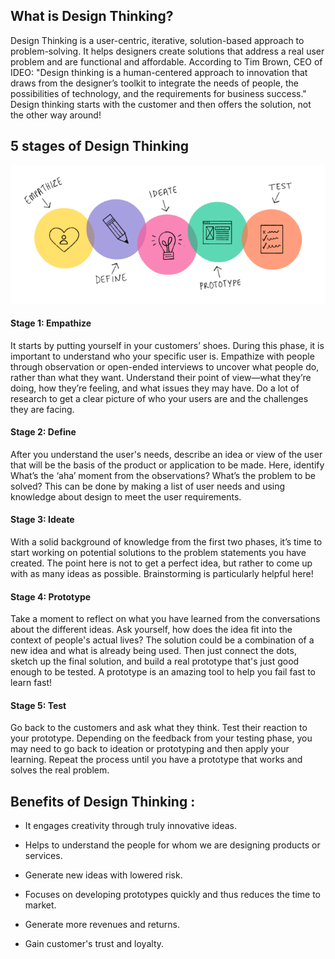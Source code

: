 ## What is Design Thinking?

Design Thinking is a user-centric, iterative, solution-based approach to problem-solving.
It helps designers create solutions that address a real user problem and are functional and affordable.
According to Tim Brown, CEO of IDEO: "Design thinking is a human-centered approach to innovation that draws from the designer’s toolkit to integrate the needs of people, the possibilities of technology, and the requirements for business success."
Design thinking starts with the customer and then offers the solution, not the other way around!

## 5 stages of Design Thinking

![Design Thinking process](stages_of_design_thinking.png)

#### Stage 1: Empathize

It starts by putting yourself in your customers’ shoes. During this phase, it is important to understand who your specific user is. Empathize with people through observation or open-ended interviews to uncover what people do, rather than what they want. Understand their point of view—what they’re doing, how they’re feeling, and what issues they may have. Do a lot of research to get a clear picture of who your users are and the challenges they are facing.

#### Stage 2: Define

After you understand the user's needs, describe an idea or view of the user that will be the basis of the product or application to be made. Here, identify What’s the ‘aha’ moment from the observations? What’s the problem to be solved? This can be done by making a list of user needs and using knowledge about design to meet the user requirements.

#### Stage 3: Ideate

With a solid background of knowledge from the first two phases, it’s time to start working on potential solutions to the problem statements you have created. The point here is not to get a perfect idea, but rather to come up with as many ideas as possible. Brainstorming is particularly helpful here!

#### Stage 4: Prototype

Take a moment to reflect on what you have learned from the conversations about the different ideas. Ask yourself, how does the idea fit into the context of people's actual lives? The solution could be a combination of a new idea and what is already being used. Then just connect the dots, sketch up the final solution, and build a real prototype that's just good enough to be tested. A prototype is an amazing tool to help you fail fast to learn fast!

#### Stage 5: Test

Go back to the customers and ask what they think. Test their reaction to your prototype. Depending on the feedback from your testing phase, you may need to go back to ideation or prototyping and then apply your learning. Repeat the process until you have a prototype that works and solves the real problem.

## Benefits of Design Thinking :

- It engages creativity through truly innovative ideas.

- Helps to understand the people for whom we are designing products or services.

- Generate new ideas with lowered risk.

- Focuses on developing prototypes quickly and thus reduces the time to market.

- Generate more revenues and returns.

- Gain customer's trust and loyalty.




